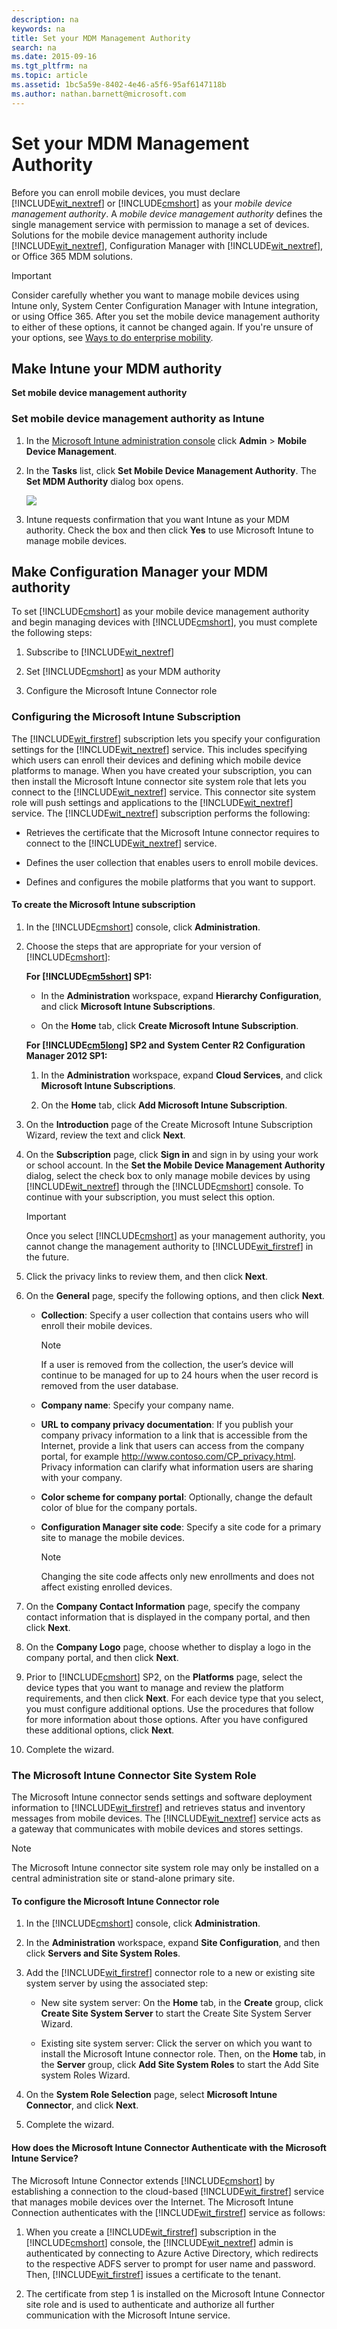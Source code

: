 ```yaml
---
description: na
keywords: na
title: Set your MDM Management Authority
search: na
ms.date: 2015-09-16
ms.tgt_pltfrm: na
ms.topic: article
ms.assetid: 1bc5a59e-8402-4e46-a5f6-95af6147118b
ms.author: nathan.barnett@microsoft.com
---
```

# Set your MDM Management Authority
Before you can enroll mobile devices, you must declare [!INCLUDE[wit_nextref](../Token/wit_nextref_md.md)] or [!INCLUDE[cmshort](../Token/cmshort_md.md)] as your *mobile device management authority*. A  *mobile device management authority* defines the single management service with permission to manage a set of devices.  Solutions for the mobile device management authority include [!INCLUDE[wit_nextref](../Token/wit_nextref_md.md)], Configuration Manager with [!INCLUDE[wit_nextref](../Token/wit_nextref_md.md)], or Office 365 MDM solutions.

> [!IMPORTANT]
> Consider carefully whether you want to manage mobile devices using Intune only, System Center Configuration Manager with Intune integration, or using Office 365. After you set the mobile device management authority to either of these options, it cannot be changed again. If you're unsure of your options, see [Ways to do enterprise mobility](../Topic/Ways_to_do_enterprise_mobility.md).

## Make Intune your MDM authority
**Set mobile device management authority**

### <a name="BKMK_Set_MDM_Authority"></a>Set mobile device management authority as Intune

1.  In the [Microsoft Intune administration console](http://manage.microsoft.com) click **Admin** &gt; **Mobile Device Management**.

2.  In the **Tasks** list, click **Set Mobile Device Management Authority**. The **Set MDM Authority** dialog box opens.

    ![](../Image/Intune_MDM_Authority.bmp)

3.  Intune requests confirmation that you want Intune as your MDM authority. Check the box and then click **Yes** to use Microsoft Intune to manage mobile devices.

## Make Configuration Manager your MDM authority
To set [!INCLUDE[cmshort](../Token/cmshort_md.md)] as your mobile device management authority and begin managing devices with [!INCLUDE[cmshort](../Token/cmshort_md.md)], you must complete the following steps:

1.  Subscribe to [!INCLUDE[wit_nextref](../Token/wit_nextref_md.md)]

2.  Set [!INCLUDE[cmshort](../Token/cmshort_md.md)] as your MDM authority

3.  Configure the Microsoft Intune Connector role

### <a name="bkmk_witsub"></a>Configuring the Microsoft Intune Subscription
The [!INCLUDE[wit_firstref](../Token/wit_firstref_md.md)] subscription lets you specify your configuration settings for the [!INCLUDE[wit_nextref](../Token/wit_nextref_md.md)] service. This includes specifying which users can enroll their devices and defining which mobile device platforms to manage. When you have created your subscription, you can then install the Microsoft Intune connector site system role that lets you connect to the [!INCLUDE[wit_nextref](../Token/wit_nextref_md.md)] service. This connector site system role will push settings and applications to the [!INCLUDE[wit_nextref](../Token/wit_nextref_md.md)] service. The [!INCLUDE[wit_nextref](../Token/wit_nextref_md.md)] subscription performs the following:

-   Retrieves the certificate that the Microsoft Intune connector requires to connect to the [!INCLUDE[wit_nextref](../Token/wit_nextref_md.md)] service.

-   Defines the user collection that enables users to enroll mobile devices.

-   Defines and configures the mobile platforms that you want to support.

#### <a name="bkmk_subscription"></a>To create the Microsoft Intune subscription

1.  In the [!INCLUDE[cmshort](../Token/cmshort_md.md)] console, click **Administration**.

2.  Choose the steps that are appropriate for your version of [!INCLUDE[cmshort](../Token/cmshort_md.md)]:

    **For [!INCLUDE[cm5short](../Token/cm5short_md.md)] SP1:**

    -   In the **Administration** workspace, expand **Hierarchy Configuration**, and click **Microsoft Intune Subscriptions**.

    -   On the **Home** tab, click **Create Microsoft Intune Subscription**.

    **For [!INCLUDE[cm5long](../Token/cm5long_md.md)] SP2 and**
    **System Center R2 Configuration Manager 2012 SP1:**

    1.  In the **Administration** workspace, expand **Cloud Services**, and click **Microsoft Intune Subscriptions**.

    2.  On the **Home** tab, click **Add Microsoft Intune Subscription**.

3.  On the **Introduction** page of the Create Microsoft Intune Subscription Wizard, review the text and click **Next**.

4.  On the **Subscription** page, click **Sign in** and sign in by using your work or school account. In the **Set the Mobile Device Management Authority** dialog, select the check box to only manage mobile devices by using [!INCLUDE[wit_nextref](../Token/wit_nextref_md.md)] through the [!INCLUDE[cmshort](../Token/cmshort_md.md)] console. To continue with your subscription, you must select this option.

    > [!IMPORTANT]
    > Once you select [!INCLUDE[cmshort](../Token/cmshort_md.md)] as your management authority, you cannot change the management authority to [!INCLUDE[wit_firstref](../Token/wit_firstref_md.md)] in the future.

5.  Click the privacy links to review them, and then click **Next**.

6.  On the **General** page, specify the following options, and then click **Next**.

    -   **Collection**: Specify a user collection that contains users who will enroll their mobile devices.

        > [!NOTE]
        > If a user is removed from the collection, the user’s device will continue to be managed for up to 24 hours when the user record is removed from the user database.

    -   **Company name**: Specify your company name.

    -   **URL to company privacy documentation**: If you publish your company privacy information to a link that is accessible from the Internet, provide a link that users can access from the company portal, for example http://www.contoso.com/CP_privacy.html. Privacy information can clarify what information users are sharing with your company.

    -   **Color scheme for company portal**: Optionally, change the default color of blue for the company portals.

    -   **Configuration Manager site code**: Specify a site code for a primary site to manage the mobile devices.

        > [!NOTE]
        > Changing the site code affects only new enrollments and does not affect existing enrolled devices.

7.  On the **Company Contact Information** page, specify the company contact information that is displayed in the company portal, and then click **Next**.

8.  On the **Company Logo** page, choose whether to display a logo in the company portal, and then click **Next**.

9. Prior to [!INCLUDE[cmshort](../Token/cmshort_md.md)] SP2, on the **Platforms** page, select the device types that you want to manage and review the platform requirements, and then click **Next**. For each device type that you select, you must configure additional options. Use the procedures that follow for more information about those options. After you have configured these additional options, click **Next**.

10. Complete the wizard.

### <a name="bkmk_WITconn"></a>The Microsoft Intune Connector Site System Role
The Microsoft Intune connector sends settings and software deployment information to [!INCLUDE[wit_firstref](../Token/wit_firstref_md.md)] and retrieves status and inventory messages from mobile devices. The [!INCLUDE[wit_nextref](../Token/wit_nextref_md.md)] service acts as a gateway that communicates with mobile devices and stores settings.

> [!NOTE]
> The Microsoft Intune connector site system role may only be installed on a central administration site or stand-alone primary site.

#### <a name="bkm_connector"></a>To configure the Microsoft Intune Connector role

1.  In the [!INCLUDE[cmshort](../Token/cmshort_md.md)] console, click **Administration**.

2.  In the **Administration** workspace, expand **Site Configuration**, and then click **Servers and Site System Roles**.

3.  Add the [!INCLUDE[wit_firstref](../Token/wit_firstref_md.md)] connector role to a new or existing site system server by using the associated step:

    -   New site system server: On the **Home** tab, in the **Create** group, click **Create Site System Server** to start the Create Site System Server Wizard.

    -   Existing site system server: Click the server on which you want to install the Microsoft Intune connector role. Then, on the **Home** tab, in the **Server** group, click **Add Site System Roles** to start the Add Site system Roles Wizard.

4.  On the **System Role Selection** page, select **Microsoft Intune Connector**, and click **Next**.

5.  Complete the wizard.

#### How does the Microsoft Intune Connector Authenticate with the Microsoft Intune Service?
The Microsoft Intune Connector extends [!INCLUDE[cmshort](../Token/cmshort_md.md)] by establishing a connection to the cloud-based [!INCLUDE[wit_firstref](../Token/wit_firstref_md.md)] service that manages mobile devices over the Internet. The Microsoft Intune Connection authenticates with the [!INCLUDE[wit_firstref](../Token/wit_firstref_md.md)] service as follows:

1.  When you create a [!INCLUDE[wit_firstref](../Token/wit_firstref_md.md)] subscription in the [!INCLUDE[cmshort](../Token/cmshort_md.md)] console, the [!INCLUDE[wit_nextref](../Token/wit_nextref_md.md)] admin is authenticated by connecting to Azure Active Directory, which redirects to the respective ADFS server to prompt for user name and password. Then, [!INCLUDE[wit_firstref](../Token/wit_firstref_md.md)] issues a certificate to the tenant.

2.  The certificate from step 1 is installed on the Microsoft Intune Connector site role and is used to authenticate and authorize all further communication with the Microsoft Intune service.

